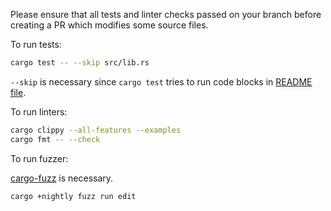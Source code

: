 Please ensure that all tests and linter checks passed on your branch before creating a PR which modifies some source files.

To run tests:

```sh
cargo test -- --skip src/lib.rs
```

`--skip` is necessary since `cargo test` tries to run code blocks in [README file](./README.md).

To run linters:

```sh
cargo clippy --all-features --examples
cargo fmt -- --check
```

To run fuzzer:

[cargo-fuzz](https://github.com/rust-fuzz/cargo-fuzz) is necessary.

```sh
cargo +nightly fuzz run edit
```

